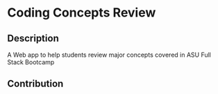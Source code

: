 # Coding Concepts Review

## Description
A Web app to help students review major concepts covered in ASU Full Stack Bootcamp

## Contribution

